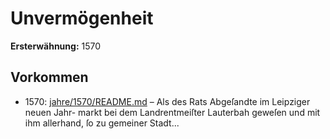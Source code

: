 # Unvermögenheit

**Ersterwähnung:** 1570

## Vorkommen
- 1570: [jahre/1570/README.md](../jahre/1570/README.md) – Als des Rats Abgeſandte im Leipziger neuen Jahr-
markt bei dem Landrentmeiſter Lauterbah geweſen und
mit ihm allerhand, ſo zu gemeiner Stadt...
